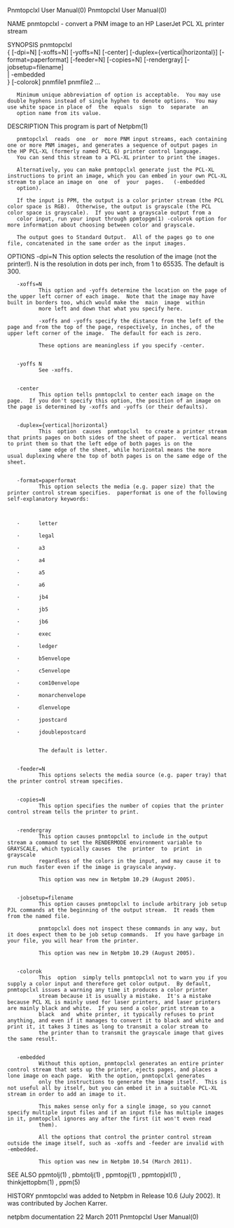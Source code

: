 Pnmtopclxl User Manual(0)                                                                                                                                                           Pnmtopclxl User Manual(0)



NAME
       pnmtopclxl - convert a PNM image to an HP LaserJet PCL XL printer stream


SYNOPSIS
       pnmtopclxl  <br>{  [-dpi=N]  [-xoffs=N]  [-yoffs=N]  [-center]  [-duplex={vertical|horizontal}] [-format=paperformat] [-feeder=N] [-copies=N] [-rendergray] [-jobsetup=filename] <br>| -embedded <br>}
       [-colorok] pnmfile1 pnmfile2 ...

       Minimum unique abbreviation of option is acceptable.  You may use double hyphens instead of single hyphen to denote options.  You may use white space in place of  the  equals  sign  to  separate  an
       option name from its value.



DESCRIPTION
       This program is part of Netpbm(1)

       pnmtopclxl  reads  one  or  more PNM input streams, each containing one or more PNM images, and generates a sequence of output pages in the HP PCL-XL (formerly named PCL 6) printer control language.
       You can send this stream to a PCL-XL printer to print the images.

       Alternatively, you can make pnmtopclxl generate just the PCL-XL instructions to print an image, which you can embed in your own PCL-XL stream to place an image on  one  of  your  pages.   (-embedded
       option).

       If the input is PPM, the output is a color printer stream (the PCL color space is RGB).  Otherwise, the output is grayscale (the PCL color space is grayscale).  If you want a grayscale output from a
       color input, run your input through ppmtopgm(1) -colorok option for more information about choosing between color and grayscale.

       The output goes to Standard Output.  All of the pages go to one file, concatenated in the same order as the input images.



OPTIONS
       -dpi=N This option selects the resolution of the image (not the printer!).  N is the resolution in dots per inch, from 1 to 65535.  The default is 300.


       -xoffs=N
              This option and -yoffs determine the location on the page of the upper left corner of each image.  Note that the image may have built in borders too, which would make the  main  image  within
              more left and down that what you specify here.

              -xoffs and -yoffs specify the distance from the left of the page and from the top of the page, respectively, in inches, of the upper left corner of the image.  The default for each is zero.

              These options are meaningless if you specify -center.


       -yoffs N
              See -xoffs.


       -center
              This option tells pnmtopclxl to center each image on the page.  If you don't specify this option, the position of an image on the page is determined by -xoffs and -yoffs (or their defaults).


       -duplex={vertical|horizontal}
              This  option  causes  pnmtopclxl  to create a printer stream that prints pages on both sides of the sheet of paper.  vertical means to print them so that the left edge of both pages is on the
              same edge of the sheet, while horizontal means the more usual duplexing where the top of both pages is on the same edge of the sheet.


       -format=paperformat
              This option selects the media (e.g. paper size) that the printer control stream specifies.  paperformat is one of the following self-explanatory keywords:



       ·      letter

       ·      legal

       ·      a3

       ·      a4

       ·      a5

       ·      a6

       ·      jb4

       ·      jb5

       ·      jb6

       ·      exec

       ·      ledger

       ·      b5envelope

       ·      c5envelope

       ·      com10envelope

       ·      monarchenvelope

       ·      dlenvelope

       ·      jpostcard

       ·      jdoublepostcard


              The default is letter.


       -feeder=N
              This options selects the media source (e.g. paper tray) that the printer control stream specifies.


       -copies=N
              This option specifies the number of copies that the printer control stream tells the printer to print.


       -rendergray
              This option causes pnmtopclxl to include in the output stream a command to set the RENDERMODE environment variable to GRAYSCALE, which typically causes  the  printer  to  print  in  grayscale
              regardless of the colors in the input, and may cause it to run much faster even if the image is grayscale anyway.

              This option was new in Netpbm 10.29 (August 2005).


       -jobsetup=filename
              This option causes pnmtopclxl to include arbitrary job setup PJL commands at the beginning of the output stream.  It reads them from the named file.

              pnmtopclxl does not inspect these commands in any way, but it does expect them to be job setup commands.  If you have garbage in your file, you will hear from the printer.

              This option was new in Netpbm 10.29 (August 2005).


       -colorok
              This  option  simply tells pnmtopclxl not to warn you if you supply a color input and therefore get color output.  By default, pnmtopclxl issues a warning any time it produces a color printer
              stream because it is usually a mistake.  It's a mistake because PCL XL is mainly used for laser printers, and laser printers are mainly black and white.  If you send a color print stream to a
              black  and  white printer, it typically refuses to print anything, and even if it manages to convert it to black and white and print it, it takes 3 times as long to transmit a color stream to
              the printer than to transmit the grayscale image that gives the same result.


       -embedded
              Without this option, pnmtopclxl generates an entire printer control stream that sets up the printer, ejects pages, and places a lone image on each page.  With the option, pnmtopclxl generates
              only the instructions to generate the image itself.  This is not useful all by itself, but you can embed it in a suitable PCL-XL stream in order to add an image to it.

              This makes sense only for a single image, so you cannot specify multiple input files and if an input file has multiple images in it, pnmtopclxl ignores any after the first (it won't even read
              them).

              All the options that control the printer control stream outside the image itself, such as -xoffs and -feeder are invalid with -embedded.

              This option was new in Netpbm 10.54 (March 2011).





SEE ALSO
       ppmtolj(1) , pbmtolj(1) , ppmtopj(1) , ppmtopjxl(1) , thinkjettopbm(1) , ppm(5)



HISTORY
       pnmtopclxl was added to Netpbm in Release 10.6 (July 2002).  It was contributed by Jochen Karrer.



netpbm documentation                                                                            22 March 2011                                                                       Pnmtopclxl User Manual(0)
